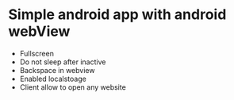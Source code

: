 # Simple android app with android webView

- Fullscreen
- Do not sleep after inactive
- Backspace in webview
- Enabled localstoage
- Client allow to open any website
